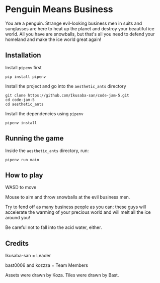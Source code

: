 # Penguin Means Business

You are a penguin. Strange evil-looking business men in suits and sunglasses 
are here to heat up the planet and destroy your beautiful ice world. All you have
are snowballs, but that's all you need to defend your homeland and
make the ice world great again!


## Installation
Install `pipenv` first
```
pip install pipenv
```

Install the project and go into the `aesthetic_ants` directory
```
git clone https://github.com/Ikusaba-san/code-jam-5.git
cd code-jam-5
cd aesthetic_ants
```

Install the dependencies using `pipenv`
```
pipenv install
```

## Running the game
Inside the `aesthetic_ants` directory, run:
```
pipenv run main
```

## How to play
WASD to move

Mouse to aim and throw snowballs at the evil business men.

Try to fend off as many business people as you can; these guys will accelerate
the warming of your precious world and will melt all the ice around you!

Be careful not to fall into the acid water, either.

## Credits
Ikusaba-san = Leader

bast0006 and kozzza = Team Members

Assets were drawn by Koza.
Tiles were drawn by Bast.